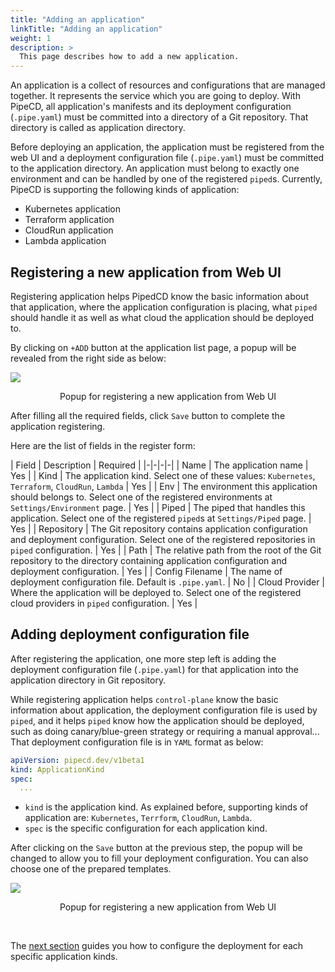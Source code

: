 ```yaml
---
title: "Adding an application"
linkTitle: "Adding an application"
weight: 1
description: >
  This page describes how to add a new application.
---
```


An application is a collect of resources and configurations that are managed together.
It represents the service which you are going to deploy. With PipeCD, all application's manifests and its deployment configuration (`.pipe.yaml`) must be committed into a directory of a Git repository. That directory is called as application directory.

Before deploying an application, the application must be registered from the web UI and a deployment configuration file (`.pipe.yaml`) must be committed to the application directory.
An application must belong to exactly one environment and can be handled by one of the registered `piped`s. Currently, PipeCD is supporting the following kinds of application:

- Kubernetes application
- Terraform application
- CloudRun application
- Lambda application

## Registering a new application from Web UI

Registering application helps PipedCD know the basic information about that application, where the application configuration is placing, what `piped` should handle it as well as what cloud the application should be deployed to.

By clicking on `+ADD` button at the application list page, a popup will be revealed from the right side as below:

![](/images/registering-an-application.png)
<p style="text-align: center;">
Popup for registering a new application from Web UI
</p>

After filling all the required fields, click `Save` button to complete the application registering.

Here are the list of fields in the register form:

| Field | Description | Required |
|-|-|-|-|
| Name | The application name | Yes |
| Kind | The application kind. Select one of these values: `Kubernetes`, `Terraform`, `CloudRun`, `Lambda` | Yes |
| Env | The environment this application should belongs to. Select one of the registered environments at `Settings/Environment` page.  | Yes |
| Piped | The piped that handles this application. Select one of the registered `piped`s at `Settings/Piped` page. | Yes |
| Repository | The Git repository contains application configuration and deployment configuration. Select one of the registered repositories in `piped` configuration. | Yes |
| Path | The relative path from the root of the Git repository to the directory containing application configuration and deployment configuration. | Yes |
| Config Filename | The name of deployment configuration file. Default is `.pipe.yaml`. | No |
| Cloud Provider | Where the application will be deployed to. Select one of the registered cloud providers in `piped` configuration. | Yes |

## Adding deployment configuration file

After registering the application, one more step left is adding the deployment configuration file (`.pipe.yaml`) for that application into the application directory in Git repository.

While registering application helps `control-plane` know the basic information about application, the deployment configuration file is used by `piped`, and it helps `piped` know how the application should be deployed, such as doing canary/blue-green strategy or requiring a manual approval...
That deployment configuration file is in `YAML` format as below:

``` yaml
apiVersion: pipecd.dev/v1beta1
kind: ApplicationKind
spec:
  ...
```

- `kind` is the application kind. As explained before, supporting kinds of application are: `Kubernetes`, `Terrform`, `CloudRun`, `Lambda`.
- `spec` is the specific configuration for each application kind.

After clicking on the `Save` button at the previous step, the popup will be changed to allow you to fill your deployment configuration. You can also choose one of the prepared templates.

![](/images/adding-deployment-configuration-file.png)
<p style="text-align: center;">
Popup for registering a new application from Web UI
</p>

<br/>

The [next section](/docs/user-guide/configuring-deployment/) guides you how to configure the deployment for each specific application kinds.
